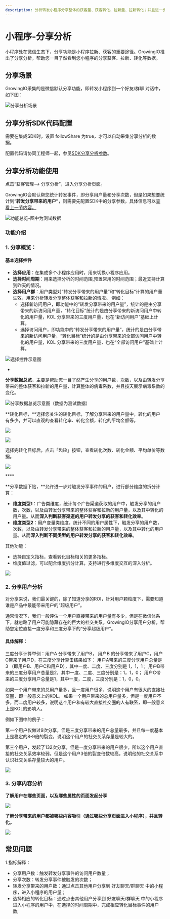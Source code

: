```yaml
---
description: 分析转发小程序分享整体的获客量、获客转化、拉新量、拉新转化；并且进一步挖掘分享的KOL
---
```


# 小程序-分享分析

小程序处在微信生态下，分享功能是小程序拉新、获客的重要途径。GrowingIO推出了分享分析，帮助您一目了然看到您小程序的分享获客、拉新、转化等数据。

## 分享场景 <a id="fen-xiang-chang-jing"></a>

GrowingIO采集的是微信默认分享功能，即转发小程序到一个好友/群聊 对话中，如下图：

![&#x5206;&#x4EAB;&#x5206;&#x6790;&#x573A;&#x666F;](https://blobscdn.gitbook.com/v0/b/gitbook-28427.appspot.com/o/assets%2F-LD4kKkCTHNxUGbu1QWO%2F-LMN1pZmp4u8Iq2L30mx%2F-LMNAfs1hCbCFNP5U30x%2Fimage.png?alt=media&token=0590b92f-017f-45b3-a048-612a11178cca)

## 分享分析SDK代码配置 <a id="fen-xiang-fen-xi-sdk-dai-ma-pei-zhi"></a>

需要在集成SDK时，设置 followShare 为true，才可以自动采集分享分析的数据。

配置代码请协同工程师一起，参见[SDK分享分析参数]()。

## 分享分析功能使用 <a id="fen-xiang-fen-xi-gong-neng-shi-yong"></a>

点击“获客管理——&gt; 分享分析”，进入分享分析页面。

GrowingIO会默认帮您统计转发事件，即分享用户量和分享次数，但是如果想要统计到“**转发分享带来的用户”**，则需要先配置SDK中的分享参数，具体信息可以[查看上一节内容。](xiao-cheng-xu-fen-xiang-fen-xi.md#fen-xiang-fen-xi-sdk-dai-ma-pei-zhi)



![&#x529F;&#x80FD;&#x603B;&#x89C8;-&#x56FE;&#x4E2D;&#x4E3A;&#x6D4B;&#x8BD5;&#x6570;&#x636E;](../.gitbook/assets/image%20%28412%29.png)

### 功能介绍 <a id="gong-neng-jie-shao-zhi-biao-shi-yi"></a>

### 1. 分享概览：

#### 基本选择控件 <a id="gong-neng"></a>

* **选择应用**：在集成多个小程序应用时，用来切换小程序应用。
* **选择时间周期**：用来选择分析的时间范围,预置常用的时间范围；最近支持计算到昨天的情况。
* **选择用户群**：用户类型对“转发分享带来的用户量”和“转化目标“计算的用户量生效，用来分析转发分享整体获客和拉新的情况。 例如：
  * 选择新访问用户，即功能中的“转发分享带来的用户量”，统计的是由分享带来的新访问用户量，“转化目标”统计的是由分享带来的新访问用户中转化的用户量，KOL 分享带来的三度用户量，也在“新访问用户”基础上计算。
  * 选择访问用户，即功能中的“转发分享带来的用户量”，统计的是由分享带来的新访问用户量，“转化目标”统计的是由分享带来的全部访问用户中转化的用户量，KOL 分享带来的三度用户量，也在“全部访问用户”基础上计算。

![&#x9009;&#x62E9;&#x63A7;&#x4EF6;&#x793A;&#x610F;&#x56FE;](../.gitbook/assets/image%20%28414%29.png)

* 
**分享数据总览**，主要是帮助您一目了然产生分享的用户数，次数，以及由转发分享带来的整体获客和拉新的用户量，计算整体的病毒系数，并且按天展示病毒系数的变化。

![&#x5206;&#x4EAB;&#x6570;&#x636E;&#x603B;&#x89C8;&#x793A;&#x610F;&#x56FE;&#xFF08;&#x6570;&#x636E;&#x4E3A;&#x6D4B;&#x8BD5;&#x6570;&#x636E;&#xFF09;](../.gitbook/assets/image%20%28346%29.png)

**转化目标，**选择您关注的转化目标，了解分享带来的用户量中，转化的用户有多少，并可以直观的查看转化率、转化金额，转化的平均金额等。

![](../.gitbook/assets/image%20%28419%29.png)

![](../.gitbook/assets/image%20%28340%29.png)

选择完转化目标后，点击「齿轮」按钮，查看转化次数、转化金额、平均单价等数据。

![](../.gitbook/assets/image%20%28232%29.png)

\*\*\*\*

**分享数据下钻，**允许进一步对触发分享事件的用户，进行部分维度的拆分计算：

* **维度类型1**：广告类维度，统计每个广告渠道获取的用户中，触发分享的用户数，次数，以及由转发分享带来的整体获客和拉新的用户量，以及其中转化的用户量。从而**深入判断获客渠道的用户转发分享的获客和转化效率**。
* **维度类型2**：用户变量类维度，统计不同的用户属性下，触发分享的用户数，次数，以及由转发分享带来的整体获客和拉新的用户量，以及其中转化的用户量。从而**深入判断不同类型的用户转发分享的获客和转化效率**。

其他功能：

* 选择自定义指标，查看转化目标相关的更多指标。
* 维度值过滤，可以配合维度拆分计算，支持进行多维度交互的深入分析。

![](../.gitbook/assets/image%20%2834%29.png)

### 2. 分享用户分析 <a id="fen-xiang-yong-hu-fen-xi"></a>

对分享来说，我们最关键的，除了知道分享的ROI，针对用户颗粒度下，需要知道谁是产品中最能带来用户的“超级用户”。

通常情况下，我们一般评估一个用户直接带来的用户量有多少，但是在微信体系下，就忽略了用户可能隐藏存在的巨大的社交关系。GrowingIO分享用户分析，帮助您定位直接一度分享和三度分享下的“分享超级用户”。

#### 具体解释： <a id="ju-ti-jie-shi"></a>

三度分享计算举例：用户A 分享带来了用户B， 用户B 的分享带来了用户C，用户C带来了用户D，在三度分享计算击结果如下： 用户A带来的三度分享用户总量是 3 （即用户B、用户C和用户D），其中一度、二度、三度分别是 1，1，1； 用户B带来的三度分享用户总量是2，其中一度、二度、三度分别是：1，1，0； 用户C带来的三度分享用户总量是1，其中一度，二度，三度分别是：1，0，0。

如果一个用户带来的总用户量多，且一度用户很多，说明这个用户有很大的直接社交圈，即一般意义上的KOL。 如果一个用户带来的总用户量多，但是一度用户不多，而二度用户较多，说明这个用户和有较大直接社交圈的人有联系，即一般意义上是KOL的影响人。

例如下图中的例子：

第一个用户仅做过9次分享，但是三度分享带来的用户总量最多，并且每一度基本上是稳定的8-9倍的裂变，说明这个用户的社交关系存量是较大的。

第三个用户，发起了132次分享，但是一度分享带来的用户很少，所以这个用户直接的社交关系效率较弱。但是这个用户3倍的裂变倍数较高，说明他的社交关系中认识社交关系存量较大的用户。  


![](https://blobscdn.gitbook.com/v0/b/gitbook-28427.appspot.com/o/assets%2F-LD4kKkCTHNxUGbu1QWO%2F-LMavavGSzGs-7F-jyud%2F-LMb9JSGDtywU7CLQ5nn%2Fimage.png?alt=media&token=2b99a6e7-0545-4cd0-8782-b0717ec4b073)

### 3. 分享内容分析 <a id="fen-xiang-yong-hu-fen-xi"></a>

**了解用户在哪些页面，以及哪些属性的页面发起分享**

![](../.gitbook/assets/image%20%28191%29.png)

**了解分享带来的用户都被哪些内容吸引（通过哪些分享页面进入小程序），并且转化。**

![](../.gitbook/assets/image%20%2819%29.png)

## 常见问题

1.指标解释：

* 分享用户数：触发转发分享事件的访问用户数量；
* 分享次数：转发分享事件被触发的次数；
* 转发分享带来的用户数：通过点击其他用户分享到 好友聊天/群聊天 中的小程序，进入小程序的用户量；
* 选择相应的转化目标：通过点击其他用户分享到 好友聊天/群聊天 中的小程序进入小程序的用户中，在选择的时间周期中，完成相应转化目标事件的用户数;



